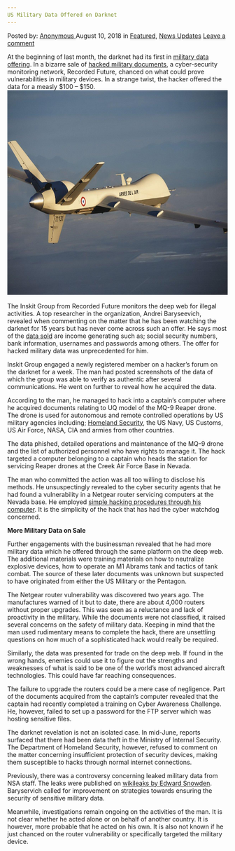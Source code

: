 ```yaml
---
US Military Data Offered on Darknet
---
```

<article class="post-listing post-26531 post type-post status-publish format-standard has-post-thumbnail hentry 
 tag-darknet tag-data tag-military tag-offered">
<div class="post-inner">
<span>Posted by: <a href="https://www.deepdotweb.com/author/anony/" title="">Anonymous </a></span>
<span>August 10, 2018</span>
<span>in <a href="https://www.deepdotweb.com/category/deepdot-news/" rel="category tag">Featured</a>, <a href="https://www.deepdotweb.com/category/news-updates/" rel="category tag">News Updates</a></span>
<span><a href="https://www.deepdotweb.com/2018/08/10/us-military-data-offered-on-darknet/#respond">Leave a comment</a></span>


<p>At the beginning of last month, the darknet had its first in <a href="https://knews.kg/2018/07/17/darknet-protiv-pentagona-haker-prodaval-dokumenty-armii-ssha-po-200/">military data offering</a>. In a bizarre sale of <a href="https://www.deepdotweb.com/2018/07/26/hacker-attempted-to-sell-u-s-military-drone-files-on-the-dark-web/">hacked military documents</a>, a cyber-security monitoring network, Recorded Future, chanced on what could prove vulnerabilities in military devices. In a strange twist, the hacker offered the data for a measly $100 &#8211; $150.<img class="wp-image-26535 aligncenter" src="/imgs/2018/08/image-result-for-mq-9-reaper-drone.jpeg" alt="Image result for mq-9 reaper drone" width="699" height="467" /></p>
<p>The Inskit Group from Recorded Future monitors the deep web for illegal activities. A top researcher in the organization, Andrei Baryseevich, revealed when commenting on the matter that he has been watching the darknet for 15 years but has never come across such an offer. He says most of the <a href="https://www.deepdotweb.com/?s=hacked+data">data sold</a> are income generating such as; social security numbers, bank information, usernames and passwords among others. The offer for hacked military data was unprecedented for him.</p>
<p>Inskit Group engaged a newly registered member on a hacker’s forum on the darknet for a week. The man had posted screenshots of the data of which the group was able to verify as authentic after several communications. He went on further to reveal how he acquired the data.</p>
<p>According to the man, he managed to hack into a captain’s computer where he acquired documents relating to UQ model of the MQ-9 Reaper drone. The drone is used for autonomous and remote controlled operations by US military agencies including; <a href="https://www.deepdotweb.com/?s=Homeland+security">Homeland Security</a>, the US Navy, US Customs, US Air Force, NASA, CIA and armies from other countries.</p>
<p>The data phished, detailed operations and maintenance of the MQ-9 drone and the list of authorized personnel who have rights to manage it. The hack targeted a computer belonging to a captain who heads the station for servicing Reaper drones at the Creek Air Force Base in Nevada.</p>
<p>The man who committed the action was all too willing to disclose his methods. He unsuspectingly revealed to the cyber security agents that he had found a vulnerability in a Netgear router servicing computers at the Nevada base. He employed <a href="https://www.deepdotweb.com/2017/09/04/setup-pentest-lab/">simple hacking procedures through his computer</a>. It is the simplicity of the hack that has had the cyber watchdog concerned.</p>
<p><strong>More Military Data on Sale</strong></p>
<p>Further engagements with the businessman revealed that he had more military data which he offered through the same platform on the deep web. The additional materials were training materials on how to neutralize explosive devices, how to operate an M1 Abrams tank and tactics of tank combat. The source of these later documents was unknown but suspected to have originated from either the US Military or the Pentagon.</p>
<p>The Netgear router vulnerability was discovered two years ago. The manufactures warned of it but to date, there are about 4,000 routers without proper upgrades. This was seen as a reluctance and lack of proactivity in the military. While the documents were not classified, it raised several concerns on the safety of military data. Keeping in mind that the man used rudimentary means to complete the hack, there are unsettling questions on how much of a sophisticated hack would really be required.</p>
<p>Similarly, the data was presented for trade on the deep web. If found in the wrong hands, enemies could use it to figure out the strengths and weaknesses of what is said to be one of the world’s most advanced aircraft technologies. This could have far reaching consequences.</p>
<p>The failure to upgrade the routers could be a mere case of negligence. Part of the documents acquired from the captain’s computer revealed that the captain had recently completed a training on Cyber Awareness Challenge. He, however, failed to set up a password for the FTP server which was hosting sensitive files.</p>
<p>The darknet revelation is not an isolated case. In mid-June, reports surfaced that there had been data theft in the Ministry of Internal Security. The Department of Homeland Security, however, refused to comment on the matter concerning insufficient protection of security devices, making them susceptible to hacks through normal internet connections.</p>
<p>Previously, there was a controversy concerning leaked military data from NSA staff. The leaks were published on <a href="https://www.deepdotweb.com/2018/04/11/snowden-documents-reveal-the-nsa-has-been-tracking-bitcoin-users-since-at-least-2013/">wikileaks by Edward Snowden</a>. Baryservich called for improvement on strategies towards ensuring the security of sensitive military data.</p>
<p>Meanwhile, investigations remain ongoing on the activities of the man. It is not clear whether he acted alone or on behalf of another country. It is however, more probable that he acted on his own. It is also not known if he just chanced on the router vulnerability or specifically targeted the military device.</p>
</div>
<span style="display:none"><a href="https://www.deepdotweb.com/tag/darknet/" rel="tag">darknet</a> <a href="https://www.deepdotweb.com/tag/data/" rel="tag">data</a> <a href="https://www.deepdotweb.com/tag/military/" rel="tag">military</a> <a href="https://www.deepdotweb.com/tag/offered/" rel="tag">offered</a></span> <span style="display:none" class="updated">2018-08-10</span>
<div style="display:none" class="vcard author" itemprop="author" itemscope itemtype="http://schema.org/Person"><strong class="fn" itemprop="name"><a href="https://www.deepdotweb.com/author/anony/" title="Posts by Anonymous" rel="author">Anonymous</a></strong></div>
</div>
</article>

